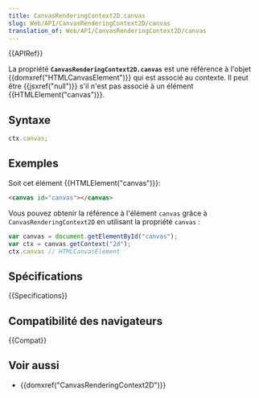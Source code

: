 ```yaml
---
title: CanvasRenderingContext2D.canvas
slug: Web/API/CanvasRenderingContext2D/canvas
translation_of: Web/API/CanvasRenderingContext2D/canvas
---
```


{{APIRef}}

La propriété **`CanvasRenderingContext2D.canvas`** est une référence à l'objet {{domxref("HTMLCanvasElement")}} qui est associé au contexte. Il peut être {{jsxref("null")}} s'il n'est pas associé à un élément {{HTMLElement("canvas")}}.

## Syntaxe

```js
ctx.canvas;
```

## Exemples

Soit cet élément {{HTMLElement("canvas")}}:

```html
<canvas id="canvas"></canvas>
```

Vous pouvez obtenir la référence à l'élément `canvas` grâce à `CanvasRenderingContext2D` en utilisant la propriété `canvas`&nbsp;:

```js
var canvas = document.getElementById("canvas");
var ctx = canvas.getContext("2d");
ctx.canvas // HTMLCanvasElement
```

## Spécifications

{{Specifications}}

## Compatibilité des navigateurs

{{Compat}}

## Voir aussi

- {{domxref("CanvasRenderingContext2D")}}

